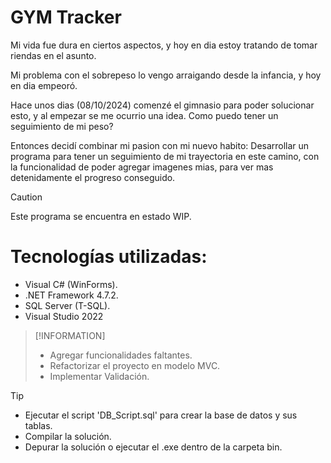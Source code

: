 # GYM Tracker

Mi vida fue dura en ciertos aspectos, y hoy en dia estoy tratando de tomar riendas en el asunto.

Mi problema con el sobrepeso lo vengo arraigando desde la infancia, y hoy en dia empeoró.

Hace unos dias (08/10/2024) comenzé el gimnasio para poder solucionar esto, y al empezar
se me ocurrio una idea. Como puedo tener un seguimiento de mi peso?

Entonces decidí combinar mi pasion con mi nuevo habito: Desarrollar un programa para
tener un seguimiento de mi trayectoria en este camino, con la funcionalidad de poder agregar
imagenes mias, para ver mas detenidamente el progreso conseguido.

> [!CAUTION]
> Este programa se encuentra en estado WIP.

# Tecnologías utilizadas:
- Visual C# (WinForms).
- .NET Framework 4.7.2.
- SQL Server (T-SQL).
- Visual Studio 2022

> [!INFORMATION]
> - Agregar funcionalidades faltantes.
> - Refactorizar el proyecto en modelo MVC.
> - Implementar Validación.

> [!TIP]
> - Ejecutar el script 'DB_Script.sql' para crear la base de datos y sus tablas.
> - Compilar la solución.
> - Depurar la solución o ejecutar el .exe dentro de la carpeta bin.
